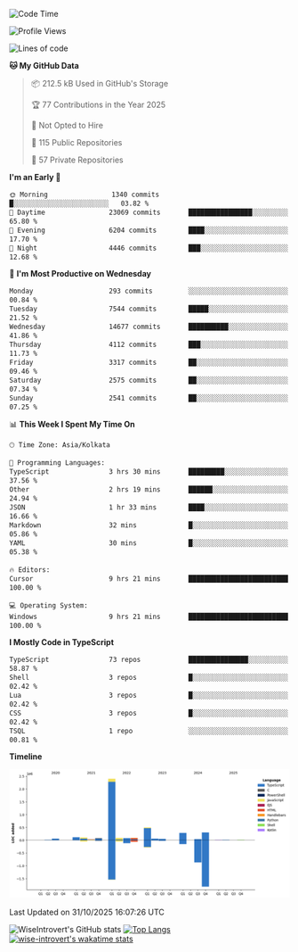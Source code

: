 <!--START_SECTION:waka-->
![Code Time](http://img.shields.io/badge/Code%20Time-4%2C428%20hrs%2038%20mins-blue)

![Profile Views](http://img.shields.io/badge/Profile%20Views-0-blue)

![Lines of code](https://img.shields.io/badge/From%20Hello%20World%20I%27ve%20Written-4.3%20million%20lines%20of%20code-blue)

**🐱 My GitHub Data** 

> 📦 212.5 kB Used in GitHub's Storage 
 > 
> 🏆 77 Contributions in the Year 2025
 > 
> 🚫 Not Opted to Hire
 > 
> 📜 115 Public Repositories 
 > 
> 🔑 57 Private Repositories 
 > 
**I'm an Early 🐤** 

```text
🌞 Morning                1340 commits        █░░░░░░░░░░░░░░░░░░░░░░░░   03.82 % 
🌆 Daytime                23069 commits       ████████████████░░░░░░░░░   65.80 % 
🌃 Evening                6204 commits        ████░░░░░░░░░░░░░░░░░░░░░   17.70 % 
🌙 Night                  4446 commits        ███░░░░░░░░░░░░░░░░░░░░░░   12.68 % 
```
📅 **I'm Most Productive on Wednesday** 

```text
Monday                   293 commits         ░░░░░░░░░░░░░░░░░░░░░░░░░   00.84 % 
Tuesday                  7544 commits        █████░░░░░░░░░░░░░░░░░░░░   21.52 % 
Wednesday                14677 commits       ██████████░░░░░░░░░░░░░░░   41.86 % 
Thursday                 4112 commits        ███░░░░░░░░░░░░░░░░░░░░░░   11.73 % 
Friday                   3317 commits        ██░░░░░░░░░░░░░░░░░░░░░░░   09.46 % 
Saturday                 2575 commits        ██░░░░░░░░░░░░░░░░░░░░░░░   07.34 % 
Sunday                   2541 commits        ██░░░░░░░░░░░░░░░░░░░░░░░   07.25 % 
```


📊 **This Week I Spent My Time On** 

```text
🕑︎ Time Zone: Asia/Kolkata

💬 Programming Languages: 
TypeScript               3 hrs 30 mins       █████████░░░░░░░░░░░░░░░░   37.56 % 
Other                    2 hrs 19 mins       ██████░░░░░░░░░░░░░░░░░░░   24.94 % 
JSON                     1 hr 33 mins        ████░░░░░░░░░░░░░░░░░░░░░   16.66 % 
Markdown                 32 mins             █░░░░░░░░░░░░░░░░░░░░░░░░   05.86 % 
YAML                     30 mins             █░░░░░░░░░░░░░░░░░░░░░░░░   05.38 % 

🔥 Editors: 
Cursor                   9 hrs 21 mins       █████████████████████████   100.00 % 

💻 Operating System: 
Windows                  9 hrs 21 mins       █████████████████████████   100.00 % 
```

**I Mostly Code in TypeScript** 

```text
TypeScript               73 repos            ███████████████░░░░░░░░░░   58.87 % 
Shell                    3 repos             █░░░░░░░░░░░░░░░░░░░░░░░░   02.42 % 
Lua                      3 repos             █░░░░░░░░░░░░░░░░░░░░░░░░   02.42 % 
CSS                      3 repos             █░░░░░░░░░░░░░░░░░░░░░░░░   02.42 % 
TSQL                     1 repo              ░░░░░░░░░░░░░░░░░░░░░░░░░   00.81 % 
```



**Timeline**

![Lines of Code chart](https://raw.githubusercontent.com/wise-introvert/wise-introvert/master/assets/bar_graph.png)


 Last Updated on 31/10/2025 16:07:26 UTC
<!--END_SECTION:waka-->

![WiseIntrovert's GitHub stats](https://github-readme-stats.vercel.app/api?username=wise-introvert&count_private=true&show_icons=true)
[![Top Langs](https://github-readme-stats.vercel.app/api/top-langs/?username=wise-introvert&langs_count=10)](https://github.com/anuraghazra/github-readme-stats)
[![wise-introvert's wakatime stats](https://github-readme-stats.vercel.app/api/wakatime?username=wiseintrovert)](https://github.com/anuraghazra/github-readme-stats)
